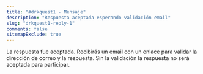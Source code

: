 ```yaml
---
title: "#drkquest1 - Mensaje"
description: "Respuesta aceptada esperando validación email"
slug: "drkquest1-reply-1"
comments: false
sitemapExclude: true
---
```


La respuesta fue aceptada.
Recibirás un email con un enlace para validar la dirección de correo y la respuesta.
Sin la validación la respuesta no será aceptada para participar.